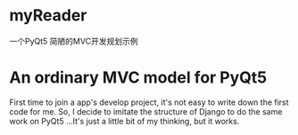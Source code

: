 # myReader
一个PyQt5 简陋的MVC开发规划示例


# An ordinary MVC model for PyQt5

First time to join a app's develop project, it's not easy to write down the first code for me.
So, I decide to imitate the structure of Django to do the same work on PyQt5 ...It's just a little bit of my thinking, but it works.


